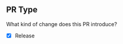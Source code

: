 ## PR Type

What kind of change does this PR introduce?

<!-- Please check the one that applies to this PR using "x". -->

- [x] Release

<!--
  Please set this as a title and change the version number

  If you don't know the version number, run on the main branch the release GitHub workflow with dryRun enabled

  chore: prepare x.y.z
-->